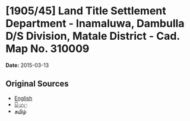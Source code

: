 # [1905/45] Land Title Settlement Department - Inamaluwa, Dambulla D/S Division, Matale District - Cad. Map No. 310009

**Date:** 2015-03-13

## Original Sources

- [English](https://documents.gov.lk/view/extra-gazettes/2015/3/1905-45_E.pdf)
- [සිංහල](https://documents.gov.lk/view/extra-gazettes/2015/3/1905-45_S.pdf)
- [தமிழ்](https://documents.gov.lk/view/extra-gazettes/2015/3/1905-45_T.pdf)
